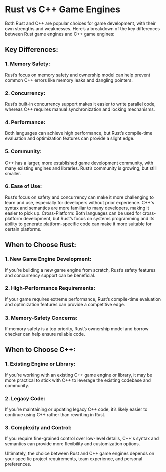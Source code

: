 # Rust vs C++ Game Engines

Both Rust and C++ are popular choices for game development, with their own strengths and weaknesses. Here’s a breakdown of the key differences between Rust game engines and C++ game engines:

## Key Differences:

### 1. Memory Safety: 
Rust’s focus on memory safety and ownership model can help prevent common C++ errors like memory leaks and dangling pointers.

### 2. Concurrency: 
Rust’s built-in concurrency support makes it easier to write parallel code, whereas C++ requires manual synchronization and locking mechanisms.

### 4. Performance: 
Both languages can achieve high performance, but Rust’s compile-time evaluation and optimization features can provide a slight edge.

### 5. Community: 
C++ has a larger, more established game development community, with many existing engines and libraries. Rust’s community is growing, but still smaller.

### 6. Ease of Use: 
Rust’s focus on safety and concurrency can make it more challenging to learn and use, especially for developers without prior experience. C++'s syntax and semantics are more familiar to many developers, making it easier to pick up.
Cross-Platform: Both languages can be used for cross-platform development, but Rust’s focus on systems programming and its ability to generate platform-specific code can make it more suitable for certain platforms.

## When to Choose Rust:

### 1. New Game Engine Development: 
If you’re building a new game engine from scratch, Rust’s safety features and concurrency support can be beneficial.

### 2. High-Performance Requirements: 
If your game requires extreme performance, Rust’s compile-time evaluation and optimization features can provide a competitive edge.

### 3. Memory-Safety Concerns: 
If memory safety is a top priority, Rust’s ownership model and borrow checker can help ensure reliable code.

## When to Choose C++:

### 1. Existing Engine or Library: 
If you’re working with an existing C++ game engine or library, it may be more practical to stick with C++ to leverage the existing codebase and community.

### 2. Legacy Code: 
If you’re maintaining or updating legacy C++ code, it’s likely easier to continue using C++ rather than rewriting in Rust.

### 3. Complexity and Control: 
If you require fine-grained control over low-level details, C++'s syntax and semantics can provide more flexibility and customization options.

Ultimately, the choice between Rust and C++ game engines depends on your specific project requirements, team experience, and personal preferences.

